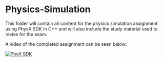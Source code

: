 # Physics-Simulation

This folder will contain all content for the physics simulation assignment using PhysX SDK in C++ and will also include the study material
used to revise for the exam.

A video of the completed assignment can be seen below:

[![PhyX SDK](https://img.youtube.com/vi/PuEzQsfkBU4/0.jpg)](https://youtu.be/PuEzQsfkBU4)
